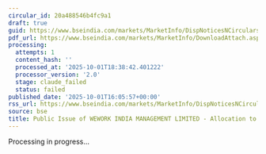 ```yaml
---
circular_id: 20a488546b4fc9a1
draft: true
guid: https://www.bseindia.com/markets/MarketInfo/DispNoticesNCirculars.aspx?Noticeid={AEC6871D-C013-4143-B889-B25F5DBDB82E}&noticeno=20251001-80&dt=10/01/2025&icount=80&totcount=83&flag=0
pdf_url: https://www.bseindia.com/markets/MarketInfo/DownloadAttach.aspx?id=20251001-80&attachedId=cd406176-7380-4c88-b327-101a291903a8
processing:
  attempts: 1
  content_hash: ''
  processed_at: '2025-10-01T18:38:42.401222'
  processor_version: '2.0'
  stage: claude_failed
  status: failed
published_date: '2025-10-01T16:05:57+00:00'
rss_url: https://www.bseindia.com/markets/MarketInfo/DispNoticesNCirculars.aspx?Noticeid={AEC6871D-C013-4143-B889-B25F5DBDB82E}&noticeno=20251001-80&dt=10/01/2025&icount=80&totcount=83&flag=0
source: bse
title: Public Issue of WEWORK INDIA MANAGEMENT LIMITED - Allocation to Anchor Investors
---
```


Processing in progress...